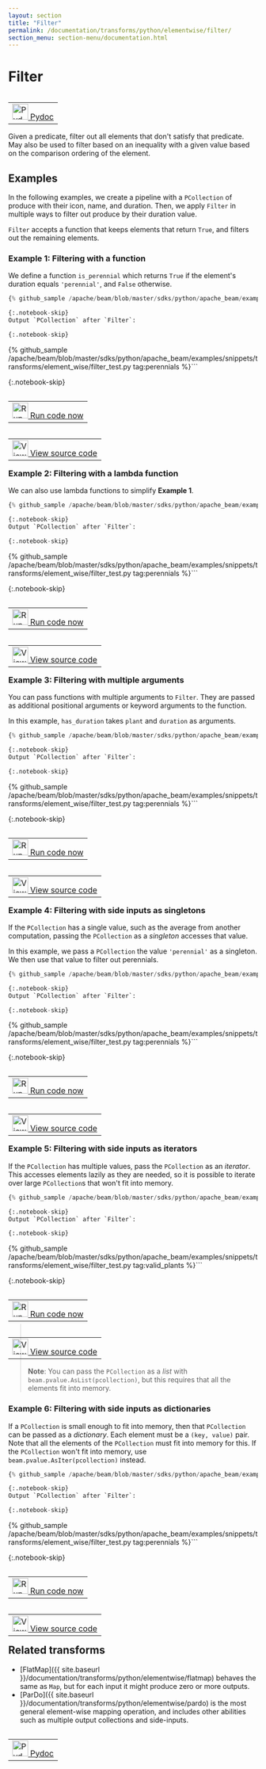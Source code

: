 ```yaml
---
layout: section
title: "Filter"
permalink: /documentation/transforms/python/elementwise/filter/
section_menu: section-menu/documentation.html
---
```

<!--
Licensed under the Apache License, Version 2.0 (the "License");
you may not use this file except in compliance with the License.
You may obtain a copy of the License at

http://www.apache.org/licenses/LICENSE-2.0

Unless required by applicable law or agreed to in writing, software
distributed under the License is distributed on an "AS IS" BASIS,
WITHOUT WARRANTIES OR CONDITIONS OF ANY KIND, either express or implied.
See the License for the specific language governing permissions and
limitations under the License.
-->

# Filter

<script type="text/javascript">
localStorage.setItem('language', 'language-py')
</script>

<table align="left" style="margin-right:1em">
  <td>
    <a class="button" target="_blank"
        href="https://beam.apache.org/releases/pydoc/current/apache_beam.transforms.core.html#apache_beam.transforms.core.Filter">
      <img src="https://beam.apache.org/images/logos/sdks/python.png"
          width="32px" height="32px" alt="Pydoc" />
      Pydoc
    </a>
  </td>
</table>
<br><br><br>

Given a predicate, filter out all elements that don't satisfy that predicate.
May also be used to filter based on an inequality with a given value based
on the comparison ordering of the element.

## Examples

In the following examples, we create a pipeline with a `PCollection` of produce with their icon, name, and duration.
Then, we apply `Filter` in multiple ways to filter out produce by their duration value.

`Filter` accepts a function that keeps elements that return `True`, and filters out the remaining elements.

### Example 1: Filtering with a function

We define a function `is_perennial` which returns `True` if the element's duration equals `'perennial'`, and `False` otherwise.

```py
{% github_sample /apache/beam/blob/master/sdks/python/apache_beam/examples/snippets/transforms/element_wise/filter.py tag:filter_function %}```

{:.notebook-skip}
Output `PCollection` after `Filter`:

{:.notebook-skip}
```
{% github_sample /apache/beam/blob/master/sdks/python/apache_beam/examples/snippets/transforms/element_wise/filter_test.py tag:perennials %}```

{:.notebook-skip}
<table align="left" style="margin-right:1em">
  <td>
    <a class="button" target="_blank"
        href="https://colab.research.google.com/github/{{ site.branch_repo }}/examples/notebooks/documentation/transforms/python/element-wise/filter-py.ipynb">
      <img src="https://github.com/googlecolab/open_in_colab/raw/master/images/icon32.png"
        width="32px" height="32px" alt="Run in Colab" />
      Run code now
    </a>
  </td>
</table>

<table align="left" style="margin-right:1em">
  <td>
    <a class="button" target="_blank"
        href="https://github.com/{{ site.branch_repo }}/sdks/python/apache_beam/examples/snippets/transforms/element_wise/filter.py">
      <img src="https://www.tensorflow.org/images/GitHub-Mark-32px.png"
        width="32px" height="32px" alt="View source code" />
      View source code
    </a>
  </td>
</table>
<br><br><br>

### Example 2: Filtering with a lambda function

We can also use lambda functions to simplify **Example 1**.

```py
{% github_sample /apache/beam/blob/master/sdks/python/apache_beam/examples/snippets/transforms/element_wise/filter.py tag:filter_lambda %}```

{:.notebook-skip}
Output `PCollection` after `Filter`:

{:.notebook-skip}
```
{% github_sample /apache/beam/blob/master/sdks/python/apache_beam/examples/snippets/transforms/element_wise/filter_test.py tag:perennials %}```

{:.notebook-skip}
<table align="left" style="margin-right:1em">
  <td>
    <a class="button" target="_blank"
        href="https://colab.research.google.com/github/{{ site.branch_repo }}/examples/notebooks/documentation/transforms/python/element-wise/filter-py.ipynb">
      <img src="https://github.com/googlecolab/open_in_colab/raw/master/images/icon32.png"
        width="32px" height="32px" alt="Run code now" />
      Run code now
    </a>
  </td>
</table>

<table align="left" style="margin-right:1em">
  <td>
    <a class="button" target="_blank"
        href="https://github.com/{{ site.branch_repo }}/sdks/python/apache_beam/examples/snippets/transforms/element_wise/filter.py">
      <img src="https://www.tensorflow.org/images/GitHub-Mark-32px.png"
        width="32px" height="32px" alt="View source code" />
      View source code
    </a>
  </td>
</table>
<br><br><br>

### Example 3: Filtering with multiple arguments

You can pass functions with multiple arguments to `Filter`.
They are passed as additional positional arguments or keyword arguments to the function.

In this example, `has_duration` takes `plant` and `duration` as arguments.

```py
{% github_sample /apache/beam/blob/master/sdks/python/apache_beam/examples/snippets/transforms/element_wise/filter.py tag:filter_multiple_arguments %}```

{:.notebook-skip}
Output `PCollection` after `Filter`:

{:.notebook-skip}
```
{% github_sample /apache/beam/blob/master/sdks/python/apache_beam/examples/snippets/transforms/element_wise/filter_test.py tag:perennials %}```

{:.notebook-skip}
<table align="left" style="margin-right:1em">
  <td>
    <a class="button" target="_blank"
        href="https://colab.research.google.com/github/{{ site.branch_repo }}/examples/notebooks/documentation/transforms/python/element-wise/filter-py.ipynb">
      <img src="https://github.com/googlecolab/open_in_colab/raw/master/images/icon32.png"
        width="32px" height="32px" alt="Run in Colab" />
      Run code now
    </a>
  </td>
</table>

<table align="left" style="margin-right:1em">
  <td>
    <a class="button" target="_blank"
        href="https://github.com/{{ site.branch_repo }}/sdks/python/apache_beam/examples/snippets/transforms/element_wise/filter.py">
      <img src="https://www.tensorflow.org/images/GitHub-Mark-32px.png"
        width="32px" height="32px" alt="View source code" />
      View source code
    </a>
  </td>
</table>
<br><br><br>

### Example 4: Filtering with side inputs as singletons

If the `PCollection` has a single value, such as the average from another computation,
passing the `PCollection` as a *singleton* accesses that value.

In this example, we pass a `PCollection` the value `'perennial'` as a singleton.
We then use that value to filter out perennials.

```py
{% github_sample /apache/beam/blob/master/sdks/python/apache_beam/examples/snippets/transforms/element_wise/filter.py tag:filter_side_inputs_singleton %}```

{:.notebook-skip}
Output `PCollection` after `Filter`:

{:.notebook-skip}
```
{% github_sample /apache/beam/blob/master/sdks/python/apache_beam/examples/snippets/transforms/element_wise/filter_test.py tag:perennials %}```

{:.notebook-skip}
<table align="left" style="margin-right:1em">
  <td>
    <a class="button" target="_blank"
        href="https://colab.research.google.com/github/{{ site.branch_repo }}/examples/notebooks/documentation/transforms/python/element-wise/filter-py.ipynb">
      <img src="https://github.com/googlecolab/open_in_colab/raw/master/images/icon32.png"
        width="32px" height="32px" alt="Run in Colab" />
      Run code now
    </a>
  </td>
</table>

<table align="left" style="margin-right:1em">
  <td>
    <a class="button" target="_blank"
        href="https://github.com/{{ site.branch_repo }}/sdks/python/apache_beam/examples/snippets/transforms/element_wise/filter.py">
      <img src="https://www.tensorflow.org/images/GitHub-Mark-32px.png"
        width="32px" height="32px" alt="View source code" />
      View source code
    </a>
  </td>
</table>
<br><br><br>

### Example 5: Filtering with side inputs as iterators

If the `PCollection` has multiple values, pass the `PCollection` as an *iterator*.
This accesses elements lazily as they are needed,
so it is possible to iterate over large `PCollection`s that won't fit into memory.

```py
{% github_sample /apache/beam/blob/master/sdks/python/apache_beam/examples/snippets/transforms/element_wise/filter.py tag:filter_side_inputs_iter %}```

{:.notebook-skip}
Output `PCollection` after `Filter`:

{:.notebook-skip}
```
{% github_sample /apache/beam/blob/master/sdks/python/apache_beam/examples/snippets/transforms/element_wise/filter_test.py tag:valid_plants %}```

{:.notebook-skip}
<table align="left" style="margin-right:1em">
  <td>
    <a class="button" target="_blank"
        href="https://colab.research.google.com/github/{{ site.branch_repo }}/examples/notebooks/documentation/transforms/python/element-wise/filter-py.ipynb">
      <img src="https://github.com/googlecolab/open_in_colab/raw/master/images/icon32.png"
        width="32px" height="32px" alt="Run in Colab" />
      Run code now
    </a>
  </td>
</table>

<table align="left" style="margin-right:1em">
  <td>
    <a class="button" target="_blank"
        href="https://github.com/{{ site.branch_repo }}/sdks/python/apache_beam/examples/snippets/transforms/element_wise/filter.py">
      <img src="https://www.tensorflow.org/images/GitHub-Mark-32px.png"
        width="32px" height="32px" alt="View source code" />
      View source code
    </a>
  </td>
</table>
<br><br><br>

> **Note**: You can pass the `PCollection` as a *list* with `beam.pvalue.AsList(pcollection)`,
> but this requires that all the elements fit into memory.

### Example 6: Filtering with side inputs as dictionaries

If a `PCollection` is small enough to fit into memory, then that `PCollection` can be passed as a *dictionary*.
Each element must be a `(key, value)` pair.
Note that all the elements of the `PCollection` must fit into memory for this.
If the `PCollection` won't fit into memory, use `beam.pvalue.AsIter(pcollection)` instead.

```py
{% github_sample /apache/beam/blob/master/sdks/python/apache_beam/examples/snippets/transforms/element_wise/filter.py tag:filter_side_inputs_dict %}```

{:.notebook-skip}
Output `PCollection` after `Filter`:

{:.notebook-skip}
```
{% github_sample /apache/beam/blob/master/sdks/python/apache_beam/examples/snippets/transforms/element_wise/filter_test.py tag:perennials %}```

{:.notebook-skip}
<table align="left" style="margin-right:1em">
  <td>
    <a class="button" target="_blank"
        href="https://colab.research.google.com/github/{{ site.branch_repo }}/examples/notebooks/documentation/transforms/python/element-wise/filter-py.ipynb">
      <img src="https://github.com/googlecolab/open_in_colab/raw/master/images/icon32.png"
        width="32px" height="32px" alt="Run in Colab" />
      Run code now
    </a>
  </td>
</table>

<table align="left" style="margin-right:1em">
  <td>
    <a class="button" target="_blank"
        href="https://github.com/{{ site.branch_repo }}/sdks/python/apache_beam/examples/snippets/transforms/element_wise/filter.py">
      <img src="https://www.tensorflow.org/images/GitHub-Mark-32px.png"
        width="32px" height="32px" alt="View source code" />
      View source code
    </a>
  </td>
</table>
<br><br><br>

## Related transforms

* [FlatMap]({{ site.baseurl }}/documentation/transforms/python/elementwise/flatmap) behaves the same as `Map`, but for
  each input it might produce zero or more outputs.
* [ParDo]({{ site.baseurl }}/documentation/transforms/python/elementwise/pardo) is the most general element-wise mapping
  operation, and includes other abilities such as multiple output collections and side-inputs.

<table align="left" style="margin-right:1em">
  <td>
    <a class="button" target="_blank"
        href="https://beam.apache.org/releases/pydoc/current/apache_beam.transforms.core.html#apache_beam.transforms.core.Filter">
      <img src="https://beam.apache.org/images/logos/sdks/python.png"
          width="32px" height="32px" alt="Pydoc" />
      Pydoc
    </a>
  </td>
</table>
<br><br><br>
